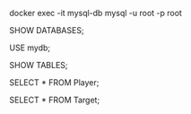 docker exec -it mysql-db mysql -u root -p root


SHOW DATABASES;


USE mydb;


SHOW TABLES;


SELECT * FROM Player;


SELECT * FROM Target;
